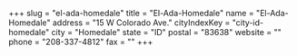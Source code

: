 +++
slug = "el-ada-homedale"
title = "El-Ada-Homedale"
name = "El-Ada-Homedale"
address = "15 W Colorado Ave."
cityIndexKey = "city-id-homedale"
city = "Homedale"
state = "ID"
postal = "83638"
website = ""
phone = "208-337-4812"
fax = ""
+++
